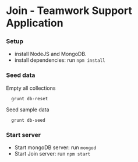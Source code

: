 Join - Teamwork Support Application
==================

### Setup ###
* install NodeJS and MongoDB.
* install dependencies: run ```npm install```

### Seed data ###
Empty all collections
```
  grunt db-reset
```
Seed sample data
```
  grunt db-seed
```
### Start server ###
* Start mongoDB server: run ```mongod```
* Start Join server: run ```npm start```
